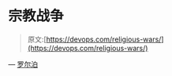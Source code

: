 # 宗教战争

> 原文:[https://devops.com/religious-wars/](https://devops.com/religious-wars/)

— [罗尔泊](https://devops.com/author/breselman/)